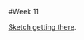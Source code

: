 #Week 11

[Sketch getting there](https://kristinegudmundsen.github.io/CodeWords/SKO/Week_11/MajorProjectSketch10/).
